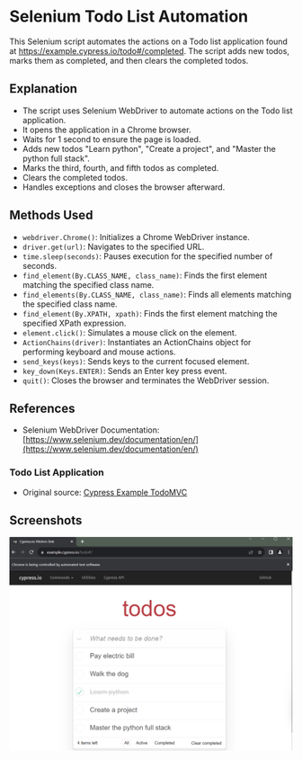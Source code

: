 # Selenium Todo List Automation

This Selenium script automates the actions on a Todo list application found at https://example.cypress.io/todo#/completed. The script adds new todos, marks them as completed, and then clears the completed todos.

## Explanation

- The script uses Selenium WebDriver to automate actions on the Todo list application.
- It opens the application in a Chrome browser.
- Waits for 1 second to ensure the page is loaded.
- Adds new todos "Learn python", "Create a project", and "Master the python full stack".
- Marks the third, fourth, and fifth todos as completed.
- Clears the completed todos.
- Handles exceptions and closes the browser afterward.

## Methods Used

- `webdriver.Chrome()`: Initializes a Chrome WebDriver instance.
- `driver.get(url)`: Navigates to the specified URL.
- `time.sleep(seconds)`: Pauses execution for the specified number of seconds.
- `find_element(By.CLASS_NAME, class_name)`: Finds the first element matching the specified class name.
- `find_elements(By.CLASS_NAME, class_name)`: Finds all elements matching the specified class name.
- `find_element(By.XPATH, xpath)`: Finds the first element matching the specified XPath expression.
- `element.click()`: Simulates a mouse click on the element.
- `ActionChains(driver)`: Instantiates an ActionChains object for performing keyboard and mouse actions.
- `send_keys(keys)`: Sends keys to the current focused element.
- `key_down(Keys.ENTER)`: Sends an Enter key press event.
- `quit()`: Closes the browser and terminates the WebDriver session.

## References

- Selenium WebDriver Documentation: [https://www.selenium.dev/documentation/en/](https://www.selenium.dev/documentation/en/)

### Todo List Application

- Original source: [Cypress Example TodoMVC](https://example.cypress.io/)

## Screenshots

![Todo List Application Screenshot](todo.png)
